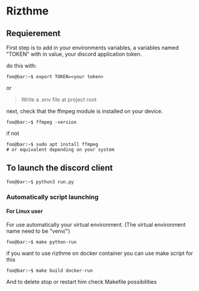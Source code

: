 # Rizthme

## Requierement

First step is to add in your environments variables,
a variables named "TOKEN" with in value, your discord application token.

do this with:

```console
foo@bar:~$ export TOKEN=<your token>
```

or

> Write a .env file at project root 

next, check that the ffmpeg module is installed on your device.

```console
foo@bar:~$ ffmpeg -version
```

if not

```console
foo@bar:~$ sudo apt install ffmpeg 
# or equivalent depending on your system
```

## To launch the discord client

```console
foo@bar:~$ python3 run.py
```

### Automatically script launching

#### For Linux user

For use automatically your virtual environment. (The virtual environment name need to be "venv/")

```console
foo@bar:~$ make python-run
```

if you want to use rizthme on docker container you can use make script for this

```console
foo@bar:~$ make build docker-run
```

And to delete stop or restart him check Makefile possibilities